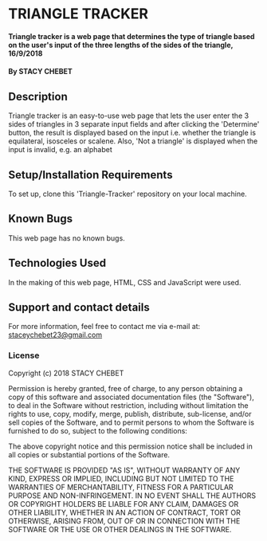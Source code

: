 # TRIANGLE TRACKER
#### Triangle tracker is a web page that determines the type of triangle based on the user's input of the three lengths of the sides of the triangle, 16/9/2018
#### By STACY CHEBET
## Description
Triangle tracker is an easy-to-use web page that lets the user enter the 3 sides of triangles in 3 separate input fields and after clicking the 'Determine' button, the result is displayed based on the input i.e. whether the triangle is equilateral, isosceles or scalene. Also, 'Not a triangle' is displayed when the input is invalid, e.g. an alphabet
## Setup/Installation Requirements
To set up, clone this 'Triangle-Tracker' repository on your local machine.
## Known Bugs
This web page has no known bugs.
## Technologies Used
In the making of this web page, HTML, CSS and JavaScript were used.
## Support and contact details
For more information, feel free to contact me via e-mail at: staceychebet23@gmail.com
### License
Copyright (c) 2018  STACY CHEBET

Permission is hereby granted, free of charge, to any person obtaining a copy
of this software and associated documentation files (the "Software"), to deal
in the Software without restriction, including without limitation the rights
to use, copy, modify, merge, publish, distribute, sub-license, and/or sell
copies of the Software, and to permit persons to whom the Software is
furnished to do so, subject to the following conditions:

The above copyright notice and this permission notice shall be included in all
copies or substantial portions of the Software.

THE SOFTWARE IS PROVIDED "AS IS", WITHOUT WARRANTY OF ANY KIND, EXPRESS OR
IMPLIED, INCLUDING BUT NOT LIMITED TO THE WARRANTIES OF MERCHANTABILITY,
FITNESS FOR A PARTICULAR PURPOSE AND NON-INFRINGEMENT. IN NO EVENT SHALL THE
AUTHORS OR COPYRIGHT HOLDERS BE LIABLE FOR ANY CLAIM, DAMAGES OR OTHER
LIABILITY, WHETHER IN AN ACTION OF CONTRACT, TORT OR OTHERWISE, ARISING FROM,
OUT OF OR IN CONNECTION WITH THE SOFTWARE OR THE USE OR OTHER DEALINGS IN THE
SOFTWARE.
